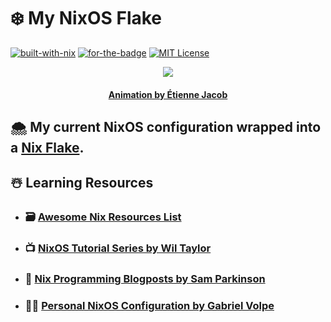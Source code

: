 # :snowflake: **My NixOS Flake**

[![built-with-nix](https://builtwithnix.org/badge.svg)](https://builtwithnix.org)
[![for-the-badge](https://forthebadge.com/images/badges/winter-is-coming.svg)](https://forthebadge.com)
[![MIT License][license-shield]][license-url]

<p align="center">
    <img src="https://bleuje.github.io/gifset/2017/gifs/2017_27_folds1.gif">
</p>

<h4 align="center"> 
    <p><a href="https://twitter.com/etiennejcb/">Animation by Étienne Jacob</a></p>
</h4>

## :cloud_with_snow: My current NixOS configuration wrapped into a [Nix Flake](https://nixos.wiki/wiki/Flakes).

## :snowman_with_snow: Learning Resources

- ### :card_file_box: [Awesome Nix Resources List](https://github.com/nix-community/awesome-nix)

- ### :tv: [NixOS Tutorial Series by Wil Taylor](https://www.youtube.com/playlist?list=PL-saUBvIJzOkjAw_vOac75v-x6EzNzZq-)

- ### :thought_balloon: [Nix Programming Blogposts by Sam Parkinson](https://www.sam.today/blog/environments-with-nix-shell-learning-nix-pt-1/)

- ### :man_technologist: [Personal NixOS Configuration by Gabriel Volpe](https://github.com/gvolpe/nix-config)

<!-- MARKDOWN LINKS -->

[license-shield]: https://img.shields.io/github/license/tensorush/My-NixOS-Flake.svg?style=for-the-badge
[license-url]: https://github.com/tensorush/My-NixOS-Flake/blob/master/LICENSE.md
